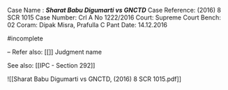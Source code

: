 Case Name : ***Sharat Babu Digumarti vs GNCTD***
Case Reference: (2016) 8 SCR 1015
Case Number: Crl A No 1222/2016
Court: Supreme Court
Bench: 02
Coram: Dipak Misra, Prafulla C Pant
Date: 14.12.2016

#incomplete 

–
Refer also:
[[]]
Judgment name

See also:
[[IPC - Section 292]] 


![[Sharat Babu Digumarti vs GNCTD, (2016) 8 SCR 1015.pdf]]